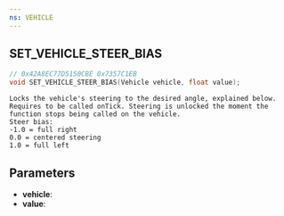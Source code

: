 ```yaml
---
ns: VEHICLE
---
```

## SET_VEHICLE_STEER_BIAS

```c
// 0x42A8EC77D5150CBE 0x7357C1EB
void SET_VEHICLE_STEER_BIAS(Vehicle vehicle, float value);
```

```
Locks the vehicle's steering to the desired angle, explained below.  
Requires to be called onTick. Steering is unlocked the moment the function stops being called on the vehicle.  
Steer bias:  
-1.0 = full right  
0.0 = centered steering  
1.0 = full left  
```

## Parameters
* **vehicle**: 
* **value**: 

